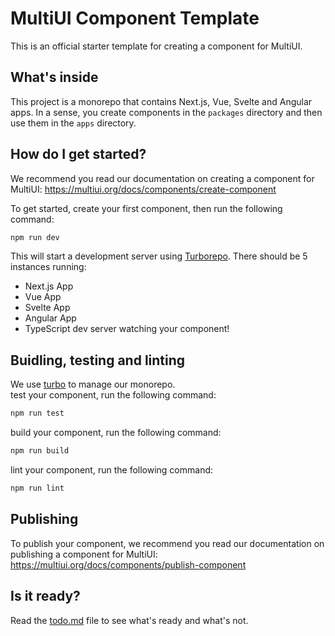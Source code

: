 # MultiUI Component Template

This is an official starter template for creating a component for MultiUI.

## What's inside

This project is a monorepo that contains Next.js, Vue, Svelte and Angular apps.
In a sense, you create components in the `packages` directory and then use them in the `apps` directory.

## How do I get started?

We recommend you read our documentation on creating a component for MultiUI:
https://multiui.org/docs/components/create-component

To get started, create your first component, then run the following command:

```sh
npm run dev
```

This will start a development server using [Turborepo](https://turbo.build/repo).
There should be 5 instances running:

- Next.js App
- Vue App
- Svelte App
- Angular App
- TypeScript dev server watching your component!

## Buidling, testing and linting

We use [turbo](https://turbo.build/repo) to manage our monorepo.
<br />
test your component, run the following command:

```sh
npm run test
```

build your component, run the following command:

```sh
npm run build
```

lint your component, run the following command:

```sh
npm run lint
```

## Publishing

To publish your component, we recommend you read our documentation on publishing a component for MultiUI:
https://multiui.org/docs/components/publish-component

## Is it ready?

Read the [todo.md](todo.md) file to see what's ready and what's not.
